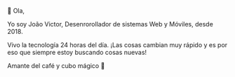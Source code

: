 👋 Ola,

Yo soy João Victor, Desenrorollador de sistemas Web y Móviles, desde 2018.

Vivo la tecnología 24 horas del día. ¡Las cosas cambian muy rápido y es por eso que siempre estoy buscando cosas nuevas!

Amante del café y cubo mágico 💞️



